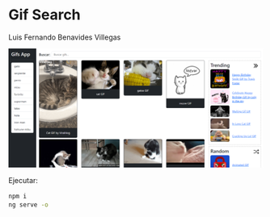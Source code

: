 # Gif Search

Luis Fernando Benavides Villegas

![Proyecto](./gifsApp.png)

Ejecutar:
```bash
npm i
ng serve -o
```
